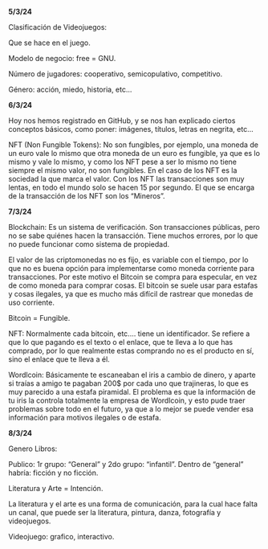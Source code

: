 **5/3/24**

Clasificación de Videojuegos: 

Que se hace en el juego. 

Modelo de negocio: free = GNU. 

Número de jugadores: cooperativo, semicopulativo, competitivo. 

Género: acción, miedo, historia, etc... 

**6/3/24**

Hoy nos hemos registrado en GitHub, y se nos han explicado ciertos conceptos básicos, como poner: imágenes, títulos, letras en negrita, etc... 

NFT (Non Fungible Tokens): No son fungibles, por ejemplo, una moneda de un euro vale lo mismo que otra moneda de un euro es fungible, ya que es lo mismo y vale lo mismo, y como los NFT pese a ser lo mismo no tiene siempre el mismo valor, no son fungibles. En el caso de los NFT es la sociedad la que marca el valor. Con los NFT las transacciones son muy lentas, en todo el mundo solo se hacen 15 por segundo. El que se encarga de la transacción de los NFT son los “Mineros”. 

**7/3/24**

Blockchain: Es un sistema de verificación. Son transacciones públicas, pero no se sabe quiénes hacen la transacción. Tiene muchos errores, por lo que no puede funcionar como sistema de propiedad. 

El valor de las criptomonedas no es fijo, es variable con el tiempo, por lo que no es buena opción para implementarse como moneda corriente para transacciones. Por este motivo el Bitcoin se compra para especular, en vez de como moneda para comprar cosas. El bitcoin se suele usar para estafas y cosas ilegales, ya que es mucho más difícil de rastrear que monedas de uso corriente. 

Bitcoin = Fungible. 

NFT: Normalmente cada bitcoin, etc.… tiene un identificador. Se refiere a que lo que pagando es el texto o el enlace, que te lleva a lo que has comprado, por lo que realmente estas comprando no es el producto en sí, sino el enlace que te lleva a él. 

Wordlcoin: Básicamente te escaneaban el iris a cambio de dinero, y aparte si traías a amigo te pagaban 200$ por cada uno que trajineras, lo que es muy parecido a una estafa piramidal. El problema es que la información de tu iris la controla totalmente la empresa de Wordlcoin, y esto pude traer problemas sobre todo en el futuro, ya que a lo mejor se puede vender esa información para motivos ilegales o de estafa. 

**8/3/24**

Genero Libros: 

Publico: 1r grupo: “General” y 2do grupo: “infantil”. Dentro de “general” habría: ficción y no ficción. 

Literatura y Arte = Intención. 

La literatura y el arte es una forma de comunicación, para la cual hace falta un canal, que puede ser la literatura, pintura, danza, fotografía y videojuegos. 

Videojuego: grafico, interactivo. 
